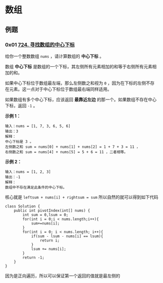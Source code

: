 # 数组

## 例题

### 0x01 [724. 寻找数组的中心下标](https://leetcode.cn/problems/find-pivot-index/)

给你一个整数数组 `nums` ，请计算数组的 **中心下标** 。

数组 **中心下标** 是数组的一个下标，其左侧所有元素相加的和等于右侧所有元素相加的和。

如果中心下标位于数组最左端，那么左侧数之和视为 `0` ，因为在下标的左侧不存在元素。这一点对于中心下标位于数组最右端同样适用。

如果数组有多个中心下标，应该返回 **最靠近左边** 的那一个。如果数组不存在中心下标，返回 `-1` 。

 

**示例 1：**

```
输入：nums = [1, 7, 3, 6, 5, 6]
输出：3
解释：
中心下标是 3 。
左侧数之和 sum = nums[0] + nums[1] + nums[2] = 1 + 7 + 3 = 11 ，
右侧数之和 sum = nums[4] + nums[5] = 5 + 6 = 11 ，二者相等。
```

**示例 2：**

```
输入：nums = [1, 2, 3]
输出：-1
解释：
数组中不存在满足此条件的中心下标。
```

核心就是 `leftsum + nums[i] + rightsum = sum` 所以自然的就可以得到如下代码

```
class Solution {
    public int pivotIndex(int[] nums) {
        int sum = 0,lsum = 0;
        for(int i = 0;i < nums.length;i++){
            sum+=nums[i];
        }
        for(int i = 0; i < nums.length; i++){
            if(sum - lsum - nums[i] == lsum){
                return i;
            }
            lsum += nums[i];
        }
        return -1;
    }
}
```

因为是正向遍历，所以可以保证第一个返回的值就是最左侧的